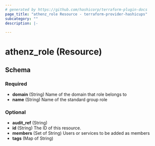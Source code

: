 ```yaml
---
# generated by https://github.com/hashicorp/terraform-plugin-docs
page_title: "athenz_role Resource - terraform-provider-hashicups"
subcategory: ""
description: |-
  
---
```


# athenz_role (Resource)





<!-- schema generated by tfplugindocs -->
## Schema

### Required

- **domain** (String) Name of the domain that role belongs to
- **name** (String) Name of the standard group role

### Optional

- **audit_ref** (String)
- **id** (String) The ID of this resource.
- **members** (Set of String) Users or services to be added as members
- **tags** (Map of String)


